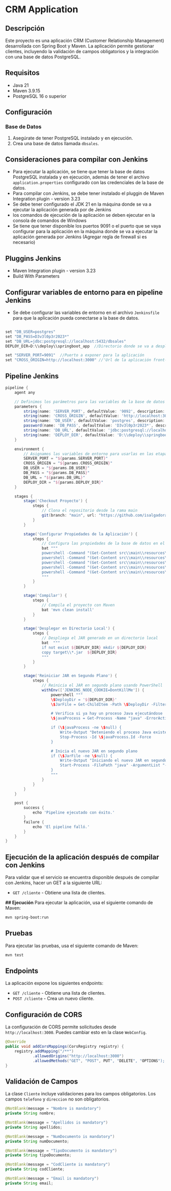 # CRM Application

## Descripción
Este proyecto es una aplicación CRM (Customer Relationship Management) desarrollada con Spring Boot y Maven. La aplicación permite gestionar clientes, incluyendo la validación de campos obligatorios y la integración con una base de datos PostgreSQL.

## Requisitos
- Java 21 
- Maven 3.9.15
- PostgreSQL 16 o superior



## Configuración
### Base de Datos
1. Asegúrate de tener PostgreSQL instalado y en ejecución.
2. Crea una base de datos llamada `dbsales`.


## Consideraciones para compilar con Jenkins
* Para ejecutar la aplicación, se tiene que tener la base de datos PostgreSQL instalada y en ejecución, además de tener el archivo `application.properties` configurado con las credenciales de la base de datos.
* Para compilar con Jenkins, se debe tener instalado el pluggin de Maven Integration plugin - version 3.23
* Se debe tener configurado el JDK 21 en la máquina donde se va a ejecutar la aplicación generada por de Jenkins
* los comandos de ejecución de la aplicación se deben ejecutar en la consola de comandos de Windows
* Se tiene que tener disponible los puertos 9091 o el puerto que se vaya configurar para la aplicación en la máquina donde se va a ejecutar la aplicación generada por Jenkins (Agregar regla de firewall si es necesario)


## Pluggins Jenkins
- Maven Integration plugin - version 3.23
- Build With Parameters

## Configurar variables de entorno para en pipeline Jenkins
* Se debe configurar las variables de entorno en el archivo `Jenkinsfile` para que la aplicación pueda conectarse a la base de datos.
```groovy

set "DB_USER=postgres"
set "DB_PASS=D3v3l0p3r2023*"
set "DB_URL=jdbc:postgresql://localhost:5432/dbsales"
DEPLOY_DIR=D:\\deploy\\springboot_app  //Directorio donde se va a desplegar la aplicación

set "SERVER_PORT=9091"  //Puerto a exponer para la aplicación
set "CROSS_ORIGIN=http://localhost:3000" //'Url de la aplicación front-end
```

## Pipeline Jenkins

```groovy
pipeline {
    agent any

    // Definimos los parámetros para las variables de la base de datos
    parameters {
        string(name: 'SERVER_PORT', defaultValue: '9092', description: 'Puerto a exponer para la aplicación')
        string(name: 'CROSS_ORIGIN', defaultValue: 'http://localhost:3000', description: 'Url de la aplicación front-end')
        string(name: 'DB_USER', defaultValue: 'postgres', description: 'Usuario de la base de datos')
        password(name: 'DB_PASS', defaultValue: 'D3v3l0p3r2023*', description: 'Contraseña de la base de datos')
        string(name: 'DB_URL', defaultValue: 'jdbc:postgresql://localhost:5432/dbsales', description: 'URL de la base de datos')
        string(name: 'DEPLOY_DIR', defaultValue: 'D:\\deploy\\springboot_app', description: 'Directorio de despliegue')
    }

    environment {
        // Asignamos las variables de entorno para usarlas en las etapas
        SERVER_PORT = "${params.SERVER_PORT}"
        CROSS_ORIGIN = "${params.CROSS_ORIGIN}"
        DB_USER = "${params.DB_USER}"
        DB_PASS = "${params.DB_PASS}"
        DB_URL = "${params.DB_URL}"
        DEPLOY_DIR = "${params.DEPLOY_DIR}"
    }

    stages {
        stage('Checkout Proyecto') {
            steps {
                // Clona el repositorio desde la rama main
                git(branch: "main", url: "https://github.com/isalgadoralf/appcrm.git")
            }
        }

        stage('Configurar Propiedades de la Aplicación') {
            steps {
                // Configura las propiedades de la base de datos en el archivo application.properties
                bat """
                powershell -Command "(Get-Content src\\main\\resources\\application.properties) -replace 'server.port=.*', 'server.port=${SERVER_PORT}' | Set-Content src\\main\\resources\\application.properties"
                powershell -Command "(Get-Content src\\main\\resources\\application.properties) -replace 'cors.allowed-origin=.*', 'cors.allowed-origin=${CROSS_ORIGIN}' | Set-Content src\\main\\resources\\application.properties"
                powershell -Command "(Get-Content src\\main\\resources\\application.properties) -replace 'spring.datasource.username=.*', 'spring.datasource.username=${DB_USER}' | Set-Content src\\main\\resources\\application.properties"
                powershell -Command "(Get-Content src\\main\\resources\\application.properties) -replace 'spring.datasource.password=.*', 'spring.datasource.password=${DB_PASS}' | Set-Content src\\main\\resources\\application.properties"
                powershell -Command "(Get-Content src\\main\\resources\\application.properties) -replace 'spring.datasource.url=.*', 'spring.datasource.url=${DB_URL}' | Set-Content src\\main\\resources\\application.properties"
                """
            }
        }

        stage('Compilar') {
            steps {
                // Compila el proyecto con Maven
                bat 'mvn clean install'
            }
        }

        stage('Desplegar en Directorio Local') {
            steps {
                // Despliega el JAR generado en un directorio local
                bat  """
                if not exist ${DEPLOY_DIR} mkdir ${DEPLOY_DIR}
                copy target\\*.jar  ${DEPLOY_DIR}
                """
            }
        }

        stage('Reiniciar JAR en Segundo Plano') {
            steps {
                // Reinicia el JAR en segundo plano usando PowerShell
                withEnv(['JENKINS_NODE_COOKIE=DontKillMe']) {
                    powershell """
                    \$DeployDir = '${DEPLOY_DIR}'
                    \$JarFile = Get-ChildItem -Path \$DeployDir -Filter *.jar | Select-Object -First 1

                    # Verifica si ya hay un proceso Java ejecutándose
                    \$javaProcess = Get-Process -Name "java" -ErrorAction SilentlyContinue | Where-Object { \$_.Path -like "\$DeployDir*" }

                    if (\$javaProcess -ne \$null) {
                        Write-Output "Deteniendo el proceso Java existente..."
                        Stop-Process -Id \$javaProcess.Id -Force
                    }

                    # Inicia el nuevo JAR en segundo plano
                    if (\$JarFile -ne \$null) {
                        Write-Output "Iniciando el nuevo JAR en segundo plano..."
                        Start-Process -FilePath "java" -ArgumentList "-jar \$(\$JarFile.FullName)" -WindowStyle Hidden
                    }
                    """
                }
            }
        }
    }

    post {
        success {
            echo 'Pipeline ejecutado con éxito.'
        }
        failure {
            echo 'El pipeline falló.'
        }
    }
}

```

## Ejecución de la aplicación después de compilar con Jenkins
Para validar que el servicio se encuentra disponible después de compilar con Jenkins, hacer un GET a la siguiente URL:
- `GET /cliente` - Obtiene una lista de clientes.


**## Ejecución**
Para ejecutar la aplicación, usa el siguiente comando de Maven:

```sh
mvn spring-boot:run
```

## Pruebas
Para ejecutar las pruebas, usa el siguiente comando de Maven:

```sh
mvn test
```

## Endpoints
La aplicación expone los siguientes endpoints:

- `GET /cliente` - Obtiene una lista de clientes.
- `POST /cliente` - Crea un nuevo cliente.



## Configuración de CORS
La configuración de CORS permite solicitudes desde `http://localhost:3000`. Puedes cambiar esto en la clase `WebConfig`.

```java
@Override
public void addCorsMappings(CorsRegistry registry) {
    registry.addMapping("/**")
            .allowedOrigins("http://localhost:3000")
            .allowedMethods("GET", "POST", PUT", "DELETE", "OPTIONS");
}
```

## Validación de Campos
La clase `Cliente` incluye validaciones para los campos obligatorios. Los campos `telefono` y `direccion` no son obligatorios.

```java
@NotBlank(message = "Nombre is mandatory")
private String nombre;

@NotBlank(message = "Apellidos is mandatory")
private String apellidos;

@NotBlank(message = "NumDocumento is mandatory")
private String numDocumento;

@NotBlank(message = "TipoDocumento is mandatory")
private String tipoDocumento;

@NotBlank(message = "CodCliente is mandatory")
private String codCliente;

@NotBlank(message = "Email is mandatory")
private String email;
```
